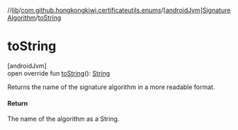//[lib](../../../index.md)/[com.github.hongkongkiwi.certificateutils.enums](../index.md)/[[androidJvm]SignatureAlgorithm](index.md)/[toString](to-string.md)

# toString

[androidJvm]\
open override fun [toString](to-string.md)(): [String](https://kotlinlang.org/api/latest/jvm/stdlib/kotlin/-string/index.html)

Returns the name of the signature algorithm in a more readable format.

#### Return

The name of the algorithm as a String.
